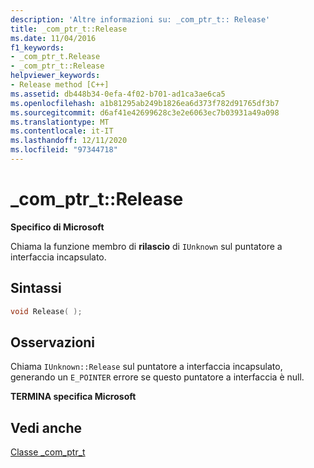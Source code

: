 ```yaml
---
description: 'Altre informazioni su: _com_ptr_t:: Release'
title: _com_ptr_t::Release
ms.date: 11/04/2016
f1_keywords:
- _com_ptr_t.Release
- _com_ptr_t::Release
helpviewer_keywords:
- Release method [C++]
ms.assetid: db448b34-0efa-4f02-b701-ad1ca3ae6ca5
ms.openlocfilehash: a1b81295ab249b1826ea6d373f782d91765df3b7
ms.sourcegitcommit: d6af41e42699628c3e2e6063ec7b03931a49a098
ms.translationtype: MT
ms.contentlocale: it-IT
ms.lasthandoff: 12/11/2020
ms.locfileid: "97344718"
---
```

# <a name="_com_ptr_trelease"></a>_com_ptr_t::Release

**Specifico di Microsoft**

Chiama la funzione membro di **rilascio** di `IUnknown` sul puntatore a interfaccia incapsulato.

## <a name="syntax"></a>Sintassi

```cpp
void Release( );
```

## <a name="remarks"></a>Osservazioni

Chiama `IUnknown::Release` sul puntatore a interfaccia incapsulato, generando un `E_POINTER` errore se questo puntatore a interfaccia è null.

**TERMINA specifica Microsoft**

## <a name="see-also"></a>Vedi anche

[Classe _com_ptr_t](../cpp/com-ptr-t-class.md)
